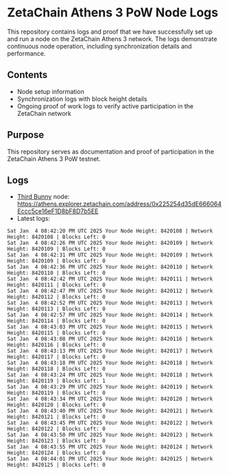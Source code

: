 # ZetaChain Athens 3 PoW Node Logs
This repository contains logs and proof that we have successfully set up and run a node on the ZetaChain Athens 3 network. The logs demonstrate continuous node operation, including synchronization details and performance.

## Contents
- Node setup information
- Synchronization logs with block height details
- Ongoing proof of work logs to verify active participation in the ZetaChain network

## Purpose
This repository serves as documentation and proof of participation in the ZetaChain Athens 3 PoW testnet.

## Logs

- [Third Bunny](https://thirdbunny.xyz/) node: https://athens.explorer.zetachain.com/address/0x225254d35dE666064Eccc5ce16eF1D8bF8D7b5EE
- Latest logs:
```
Sat Jan  4 08:42:20 PM UTC 2025 Your Node Height: 8420108 | Network Height: 8420108 | Blocks Left: 0
Sat Jan  4 08:42:26 PM UTC 2025 Your Node Height: 8420109 | Network Height: 8420109 | Blocks Left: 0
Sat Jan  4 08:42:31 PM UTC 2025 Your Node Height: 8420109 | Network Height: 8420109 | Blocks Left: 0
Sat Jan  4 08:42:36 PM UTC 2025 Your Node Height: 8420110 | Network Height: 8420110 | Blocks Left: 0
Sat Jan  4 08:42:42 PM UTC 2025 Your Node Height: 8420111 | Network Height: 8420111 | Blocks Left: 0
Sat Jan  4 08:42:47 PM UTC 2025 Your Node Height: 8420112 | Network Height: 8420112 | Blocks Left: 0
Sat Jan  4 08:42:52 PM UTC 2025 Your Node Height: 8420113 | Network Height: 8420113 | Blocks Left: 0
Sat Jan  4 08:42:57 PM UTC 2025 Your Node Height: 8420114 | Network Height: 8420114 | Blocks Left: 0
Sat Jan  4 08:43:03 PM UTC 2025 Your Node Height: 8420115 | Network Height: 8420115 | Blocks Left: 0
Sat Jan  4 08:43:08 PM UTC 2025 Your Node Height: 8420116 | Network Height: 8420116 | Blocks Left: 0
Sat Jan  4 08:43:13 PM UTC 2025 Your Node Height: 8420117 | Network Height: 8420117 | Blocks Left: 0
Sat Jan  4 08:43:18 PM UTC 2025 Your Node Height: 8420118 | Network Height: 8420118 | Blocks Left: 0
Sat Jan  4 08:43:24 PM UTC 2025 Your Node Height: 8420118 | Network Height: 8420119 | Blocks Left: 1
Sat Jan  4 08:43:29 PM UTC 2025 Your Node Height: 8420119 | Network Height: 8420119 | Blocks Left: 0
Sat Jan  4 08:43:34 PM UTC 2025 Your Node Height: 8420120 | Network Height: 8420120 | Blocks Left: 0
Sat Jan  4 08:43:40 PM UTC 2025 Your Node Height: 8420121 | Network Height: 8420121 | Blocks Left: 0
Sat Jan  4 08:43:45 PM UTC 2025 Your Node Height: 8420122 | Network Height: 8420122 | Blocks Left: 0
Sat Jan  4 08:43:50 PM UTC 2025 Your Node Height: 8420123 | Network Height: 8420123 | Blocks Left: 0
Sat Jan  4 08:43:55 PM UTC 2025 Your Node Height: 8420124 | Network Height: 8420124 | Blocks Left: 0
Sat Jan  4 08:44:01 PM UTC 2025 Your Node Height: 8420125 | Network Height: 8420125 | Blocks Left: 0
```
